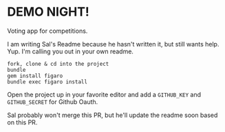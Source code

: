 # DEMO NIGHT!

Voting app for competitions. 

I am writing Sal's Readme because he hasn't written it, but still wants help. Yup. I'm calling you out in your own readme.

```
fork, clone & cd into the project
bundle
gem install figaro
bundle exec figaro install
```

Open the project up in your favorite editor and add a `GITHUB_KEY` and `GITHUB_SECRET` for Github Oauth.

Sal probably won't merge this PR, but he'll update the readme soon based on this PR.
